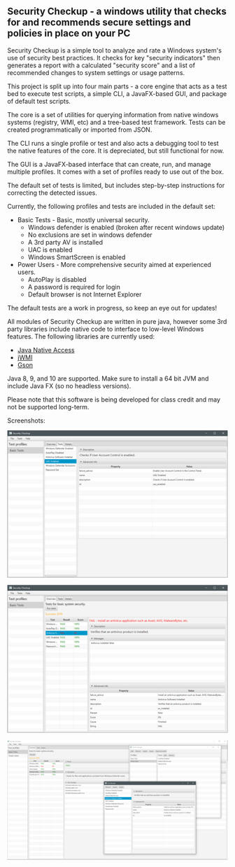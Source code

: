 Security Checkup - a windows utility that checks for and recommends secure settings and policies in place on your PC
---

Security Checkup is a simple tool to analyze and rate a Windows system's use of security best practices.  It checks for key "security indicators" then generates a report with a calculated "security score" and a list of recommended changes to system settings or usage patterns.

This project is split up into four main parts - a core engine that acts as a test bed to execute test scripts, a simple CLI, a JavaFX-based GUI, and package of default test scripts.

The core is a set of utilities for querying information from native windows systems (registry, WMI, etc) and a tree-based test framework.  Tests can be created programmatically or imported from JSON. 

The CLI runs a single profile or test and also acts a debugging tool to test the native features of the core.  It is depreciated, but still functional for now.

The GUI is a JavaFX-based interface that can create, run, and manage multiple profiles.  It comes with a set of profiles ready to use out of the box.

The default set of tests is limited, but includes step-by-step instructions for correcting the detected issues.

Currently, the following profiles and tests are included in the default set:
* Basic Tests - Basic, mostly universal security.
  * Windows defender is enabled (broken after recent windows update)
  * No exclusions are set in windows defender
  * A 3rd party AV is installed
  * UAC is enabled
  * Windows SmartScreen is enabled
* Power Users - More comprehensive security aimed at experienced users.
  * AutoPlay is disabled
  * A password is required for login
  * Default browser is not Internet Explorer

The default tests are a work in progress, so keep an eye out for updates!

All modules of Security Checkup are written in pure java, however some 3rd party libraries include native code to interface to low-level Windows features.  The following libraries are currently used:
* [Java Native Access](https://github.com/java-native-access/jna)
* [jWMI](https://github.com/warriordog/jwmi)
* [Gson](https://github.com/google/gson)

Java 8, 9, and 10 are supported.  Make sure to install a 64 bit JVM and include Java FX (so no headless versions).

Please note that this software is being developed for class credit and may not be supported long-term.

Screenshots:

![Screenshot 1](doc/screenshots/ss1.png?raw=true)

![Screenshot 2](doc/screenshots/ss2.png?raw=true)

![Screenshot 3](doc/screenshots/ss3.png?raw=true)